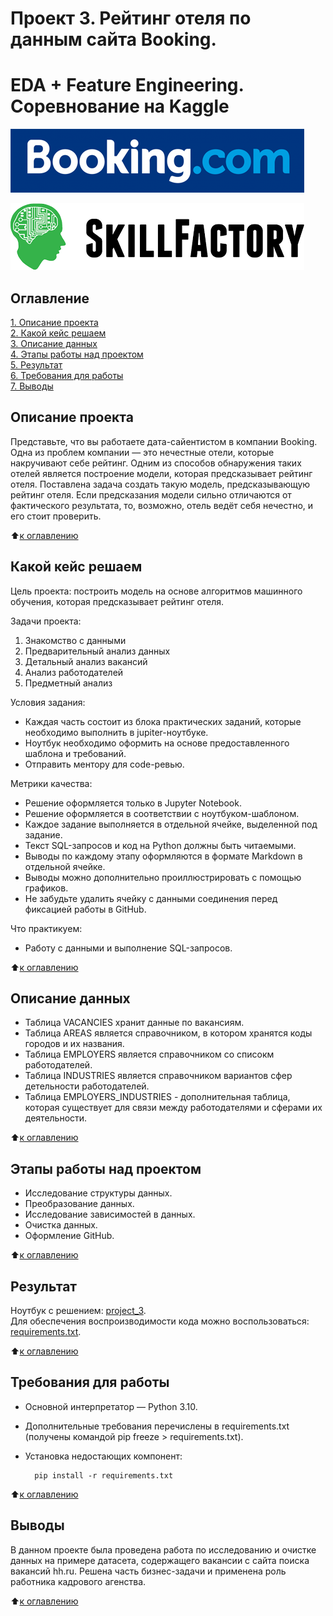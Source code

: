 # Проект 3. Рейтинг отеля по данным сайта Booking.
# EDA + Feature Engineering. Соревнование на Kaggle

![Booking.com](../images/booking_com_logo.png)

![SkillFactory](../images/sf_logo.png)

## Оглавление

[1. Описание проекта](https://github.com/costaM705/sf_data_science/tree/main/project_3/README.md#Описание-проекта)   
[2. Какой кейс решаем](https://github.com/costaM705/sf_data_science/tree/main/project_3/README.md#Какой-кейс-решаем)   
[3. Описание данных](https://github.com/costaM705/sf_data_science/tree/main/project_3/README.md#Описание-данных)   
[4. Этапы работы над проектом](https://github.com/costaM705/sf_data_science/tree/main/project_3/README.md#Этапы-работы-над-проектом)   
[5. Результат](https://github.com/costaM705/sf_data_science/tree/main/project_3/README.md#Результат)   
[6. Требования для работы](https://github.com/costaM705/sf_data_science/tree/main/project_3/README.md#Требования-для-работы)         
[7. Выводы](https://github.com/costaM705/sf_data_science/tree/main/project_3/README.md#Выводы)   

## Описание проекта

Представьте, что вы работаете дата-сайентистом в компании Booking. Одна из проблем компании — это нечестные отели, которые накручивают себе рейтинг. Одним из способов обнаружения таких отелей является построение модели, которая предсказывает рейтинг отеля. Поставлена задача создать такую модель, предсказывающую рейтинг отеля. Если предсказания модели сильно отличаются от фактического результата, то, возможно, отель ведёт себя нечестно, и его стоит проверить.

 :arrow_up:[к оглавлению](https://github.com/costaM705/sf_data_science/tree/main/project_3/README.md#Оглавление)      


## Какой кейс решаем

Цель проекта: построить модель на основе алгоритмов машинного обучения, которая предсказывает рейтинг отеля.

Задачи проекта:

1. Знакомство с данными   
2. Предварительный анализ данных   
3. Детальный анализ вакансий   
4. Анализ работодателей   
5. Предметный анализ   

Условия задания:
* Каждая часть состоит из блока практических заданий, которые необходимо выполнить в jupiter-ноутбуке.
* Ноутбук необходимо оформить на основе предоставленного шаблона и требований.
* Отправить ментору для code-ревью.

Метрики качества:
* Решение оформляется только в Jupyter Notebook.
* Решение оформляется в соответствии с ноутбуком-шаблоном.
* Каждое задание выполняется в отдельной ячейке, выделенной под задание.
* Текст SQL-запросов и код на Python должны быть читаемыми.
* Выводы по каждому этапу оформляются в формате Markdown в отдельной ячейке.
* Выводы можно дополнительно проиллюстрировать с помощью графиков.
* Не забудьте удалить ячейку с данными соединения перед фиксацией работы в GitHub.

Что практикуем:
* Работу с данными и выполнение SQL-запросов.

:arrow_up:[к оглавлению](https://github.com/costaM705/sf_data_science/tree/main/project_3/README.md#Оглавление)      

## Описание данных

* Таблица VACANCIES хранит данные по вакансиям.
* Таблица AREAS является справочником, в котором хранятся коды городов и их названия.
* Таблица EMPLOYERS является справочником со списокм работодателей.
* Таблица INDUSTRIES является справочником вариантов сфер детельности работодателей.
* Таблица EMPLOYERS_INDUSTRIES - дополнительная таблица, которая существует для связи между работодателями и сферами их деятельности.

:arrow_up:[к оглавлению](https://github.com/costaM705/sf_data_science/tree/main/project_3/README.md#Оглавление)        


## Этапы работы над проектом

* Исследование структуры данных.
* Преобразование данных.
* Исследование зависимостей в данных.
* Очистка данных.
* Оформление GitHub.

:arrow_up:[к оглавлению](https://github.com/costaM705/sf_data_science/tree/main/project_3/README.md#Оглавление)        

## Результат

Ноутбук с решением: [project_3](https://github.com/costaM705/sf_data_science/blob/main/project_3/project_3.ipynb).      
Для обеспечения воспроизводимости кода можно воспользоваться: [requirements.txt](https://github.com/costaM705/sf_data_science/tree/main/project_3/requirements.txt).

:arrow_up:[к оглавлению](https://github.com/costaM705/sf_data_science/tree/main/project_3/README.md#Оглавление)         

## Требования для работы

* Основной интерпретатор — Python 3.10.
* Дополнительные требования перечислены в requirements.txt (получены командой pip freeze > requirements.txt).
* Установка недостающих компонент:

        pip install -r requirements.txt

:arrow_up:[к оглавлению](https://github.com/costaM705/sf_data_science/tree/main/project_3/README.md#Оглавление)         

## Выводы

В данном проекте была проведена работа по исследованию и очистке данных на примере датасета, содержащего вакансии с сайта поиска вакансий hh.ru.
Решена часть бизнес-задачи и применена роль работника кадрового агенства.

:arrow_up:[к оглавлению](https://github.com/costaM705/sf_data_science/tree/main/project_3/README.md#Оглавление)   


